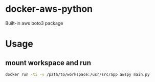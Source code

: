 # docker-aws-python

Built-in aws boto3 package

# Usage

## mount workspace and run

```sh
docker run -ti -v /path/to/workspace:/usr/src/app awspy main.py
```


